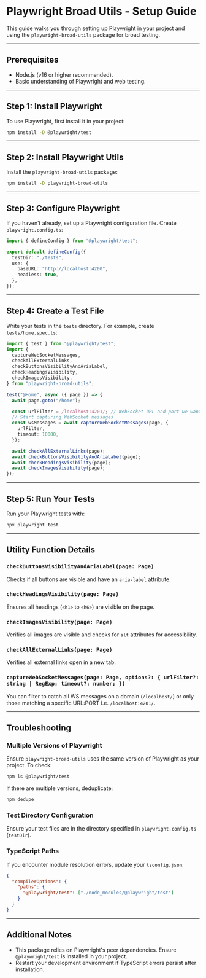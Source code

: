 # Playwright Broad Utils - Setup Guide

This guide walks you through setting up Playwright in your project and using the `playwright-broad-utils` package for broad testing.

---

## Prerequisites

- Node.js (v16 or higher recommended).
- Basic understanding of Playwright and web testing.

---

## Step 1: Install Playwright

To use Playwright, first install it in your project:

```bash
npm install -D @playwright/test
```

---

## Step 2: Install Playwright Utils

Install the `playwright-broad-utils` package:

```bash
npm install -D playwright-broad-utils
```

---

## Step 3: Configure Playwright

If you haven’t already, set up a Playwright configuration file. Create `playwright.config.ts`:

```typescript
import { defineConfig } from "@playwright/test";

export default defineConfig({
  testDir: "./tests",
  use: {
    baseURL: "http://localhost:4200",
    headless: true,
  },
});
```

---

## Step 4: Create a Test File

Write your tests in the `tests` directory. For example, create `tests/home.spec.ts`:

```typescript
import { test } from "@playwright/test";
import {
  captureWebSocketMessages,
  checkAllExternalLinks,
  checkButtonsVisibilityAndAriaLabel,
  checkHeadingsVisibility,
  checkImagesVisibility,
} from "playwright-broad-utils";

test("@Home", async ({ page }) => {
  await page.goto("/home");

  const urlFilter = /localhost:4201/; // WebSocket URL and port we want to capture.
  // Start capturing WebSocket messages
  const wsMessages = await captureWebSocketMessages(page, {
    urlFilter,
    timeout: 10000,
  });

  await checkAllExternalLinks(page);
  await checkButtonsVisibilityAndAriaLabel(page);
  await checkHeadingsVisibility(page);
  await checkImagesVisibility(page);
});
```

---

## Step 5: Run Your Tests

Run your Playwright tests with:

```bash
npx playwright test
```

---

## Utility Function Details

### `checkButtonsVisibilityAndAriaLabel(page: Page)`

Checks if all buttons are visible and have an `aria-label` attribute.

### `checkHeadingsVisibility(page: Page)`

Ensures all headings (`<h1>` to `<h6>`) are visible on the page.

### `checkImagesVisibility(page: Page)`

Verifies all images are visible and checks for `alt` attributes for accessibility.

### `checkAllExternalLinks(page: Page)`

Verifies all external links open in a new tab.

### `captureWebSocketMessages(page: Page, options?: { urlFilter?: string | RegExp; timeout?: number; })`

You can filter to catch all WS messages on a domain (`/localhost/`) or only those matching a specific URL:PORT i.e. `/localhost:4201/`.

---

## Troubleshooting

### Multiple Versions of Playwright

Ensure `playwright-broad-utils` uses the same version of Playwright as your project. To check:

```bash
npm ls @playwright/test
```

If there are multiple versions, deduplicate:

```bash
npm dedupe
```

### Test Directory Configuration

Ensure your test files are in the directory specified in `playwright.config.ts` (`testDir`).

### TypeScript Paths

If you encounter module resolution errors, update your `tsconfig.json`:

```json
{
  "compilerOptions": {
    "paths": {
      "@playwright/test": ["./node_modules/@playwright/test"]
    }
  }
}
```

---

## Additional Notes

- This package relies on Playwright's peer dependencies. Ensure `@playwright/test` is installed in your project.
- Restart your development environment if TypeScript errors persist after installation.

